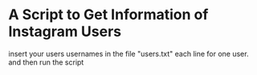 # A Script to Get Information of Instagram Users

insert your users usernames in the file "users.txt"
each line for one user.
and then run the script
